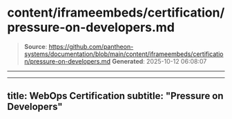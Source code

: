 # content/iframeembeds/certification/pressure-on-developers.md

> **Source**: https://github.com/pantheon-systems/documentation/blob/main/content/iframeembeds/certification/pressure-on-developers.md
> **Generated**: 2025-10-12 06:08:07

---

---
title: WebOps Certification
subtitle: "Pressure on Developers"
---

<Partial file="certification-guide/pressure-on-developers.md" />
